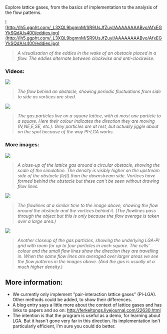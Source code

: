 Explore lattice gases, from the basics of implementation to the analysis of the flow patterns.

![http://lh5.ggpht.com/_L3XQL9bgmnM/SR9UsJfZuyI/AAAAAAAABvo/AfxEGYkSQdA/s400/eddies.jpg](http://lh5.ggpht.com/_L3XQL9bgmnM/SR9UsJfZuyI/AAAAAAAABvo/AfxEGYkSQdA/s400/eddies.jpg)
> _A visualisation of the eddies in the wake of an obstacle placed in a flow. The eddies alternate between clockwise and anti-clockwise._

### Videos: ###

[![](http://lh5.ggpht.com/_L3XQL9bgmnM/SR9UqVCwnhI/AAAAAAAABvc/erPVLpryzNg/s400/eddies.jpg)](http://picasaweb.google.com/lh/photo/KOHHeA_qKIqr08QOhzyLlg)
> _The flow behind an obstacle, showing periodic fluctuations from side to side as vortices are shed._

[![](http://lh6.ggpht.com/_L3XQL9bgmnM/SR9TIFjytEI/AAAAAAAABvU/AdooQ2Ay0fw/s800/lga_particles.jpg)](http://picasaweb.google.com/lh/photo/yWlQddL5Cp6qDAlNJnFZuw)
> _The gas particles live on a square lattice, with at most one particle to a square. Here their colour indicates the direction they are moving (N,NE,E,SE, etc.). Grey particles are at rest, but actually jiggle about on the spot because of the way PI-LGA works._

### More images: ###

[![](http://lh6.ggpht.com/_L3XQL9bgmnM/SSahIlf5hII/AAAAAAAACI8/4CtpE0S3B7M/s800/lga_obstacle_closeup.png)](http://picasaweb.google.com/lh/photo/ur9y5k3W7t-ZUG2Hy7eCyw)
> _A close-up of the lattice gas around a circular obstacle, showing the scale of the simulation. The density is visibly higher on the upstream side of the obstacle (left) than the downstream side. Vortices have formed behind the obstacle but these can't be seen without drawing flow lines._

[![](http://lh5.ggpht.com/_L3XQL9bgmnM/SSLOH4RTaZI/AAAAAAAACIs/Qp1WK7W5HqI/s400/lga_vortices.jpg)](http://picasaweb.google.com/lh/photo/oTBUJ5yExGBCoskK4Y0ukA)
> _The flowlines at a similar time to the image above, showing the flow around the obstacle and the vortices behind it. (The flowlines pass through the object but this is only because the flow average is taken over a large area.)_

[![](http://lh6.ggpht.com/_L3XQL9bgmnM/SYC0rks3hVI/AAAAAAAACMQ/BpavOWIMQiM/s800/latticegas_atoms_on_grid.png)](http://picasaweb.google.com/lh/photo/9i8rxrydIhaJcEwY1_1P9A?feat=embedwebsite)
> _Another closeup of the gas particles, showing the underlying LGA-PI grid with room for up to four particles in each square. The cells' colour and the small flow lines show the direction they are travelling in. When the same flow lines are averaged over larger areas we see the flow patterns in the images above. (And the gas is usually at a much higher density.)_

## More information: ##

  * We currently only implement "pair-interaction lattice gases" (PI-LGA). Other methods could be added, to show their differences.
  * A blog entry says a little more about the context of lattice gases and has links to papers and so on: http://ferkeltongs.livejournal.com/22630.html
  * The intention is that the program is useful as a demo, for learning about LGA. But it hasn't gone very far in this direction. Its implementation isn't particularly efficient, I'm sure you could do better.
